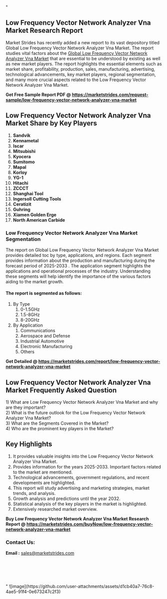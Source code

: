 "<h2>Low Frequency Vector Network Analyzer Vna Market Research Report</h2>
<p>Market Strides has recently added a new report to its vast depository titled Global Low Frequency Vector Network Analyzer Vna Market. The report studies vital factors about the&nbsp;<a href=https://marketstrides.com/report/low-frequency-vector-network-analyzer-vna-market>Global Low Frequency Vector Network Analyzer Vna Market</a>&nbsp;that are essential to be understood by existing as well as new market players. The report highlights the essential elements such as market share, profitability, production, sales, manufacturing, advertising, technological advancements, key market players, regional segmentation, and many more crucial aspects related to the Low Frequency Vector Network Analyzer Vna Market.</p>
<p><strong>Get Free Sample Report PDF @&nbsp;<a href=https://marketstrides.com/request-sample/low-frequency-vector-network-analyzer-vna-market>https://marketstrides.com/request-sample/low-frequency-vector-network-analyzer-vna-market</a></strong></p>
<h2><strong>Low Frequency Vector Network Analyzer Vna Market Share by Key Players</strong></h2>
<p><strong><ol><li>Sandvik</li><li>Kennametal</li><li>Iscar</li><li>Mitsubishi</li><li>Kyocera</li><li>Sumitomo</li><li>Mapal</li><li>Korloy</li><li>YG-1</li><li>Hitachi</li><li>ZCCCT</li><li>Shanghai Tool</li><li>Ingersoll Cutting Tools</li><li>Ceratizit</li><li>Guhring</li><li>Xiamen Golden Erge</li><li>North American Carbide</li></ol></strong></p>
<h3><strong>Low Frequency Vector Network Analyzer Vna Market Segmentation</strong></h3>
<p>The report on Global Low Frequency Vector Network Analyzer Vna Market provides detailed toc by type, applications, and regions. Each segment provides information about the production and manufacturing during the forecast period of 2025-2033
. The application segment highlights the applications and operational processes of the industry. Understanding these segments will help identify the importance of the various factors aiding to the market growth.</p>
<h4>The report is segmented as follows:</h4>
<p><ol><li>By Type<ol><li>0-1.5GHz</li><li>1.5-8GHz</li><li>8-20GHz</li></ol></li><li>By Application<ol><li>Communications</li><li>Aerospace and Defense</li><li>Industrial Automotive</li><li>Electronic Manufacturing</li><li>Others</li></ol></li></ol></p>
<p><strong>Get Detailed @&nbsp;<a href=https://marketstrides.com/report/low-frequency-vector-network-analyzer-vna-market>https://marketstrides.com/report/low-frequency-vector-network-analyzer-vna-market</a></strong></p>
<h2 class=""clr-white mb-3""><strong>Low Frequency Vector Network Analyzer Vna Market Frequently Asked Question</strong></h2>
<div class=""card-header"">1) What are&nbsp;Low Frequency Vector Network Analyzer Vna Market and why are they important?
<div class=""card"">
<div class=""card-header"">2) What is the future outlook for the Low Frequency Vector Network Analyzer Vna Market?</div>
</div>
</div>
<div class=""card-header"">3) What are the Segments Covered in the Market?</div>
<div class=""card-header"">4) Who are the prominent key players in the Market?</div>
<h2><strong>Key Highlights</strong></h2>
<div class=""card-header"">
<ol>
<li>It provides valuable insights into the Low Frequency Vector Network Analyzer Vna Market.</li>
<li>Provides information for the years 2025-2033. Important factors related to the market are mentioned.</li>
<li>Technological advancements, government regulations, and recent developments are highlighted.</li>
<li>This report will study advertising and marketing strategies, market trends, and analysis.</li>
<li>Growth analysis and predictions until the year 2032.</li>
<li>Statistical analysis of the key players in the market is highlighted.</li>
<li>Extensively researched market overview.</li>
</ol>
<p><strong>Buy Low Frequency Vector Network Analyzer Vna Market Research Report @&nbsp;<a href=https://marketstrides.com/buyNow/low-frequency-vector-network-analyzer-vna-market>https://marketstrides.com/buyNow/low-frequency-vector-network-analyzer-vna-market</a></strong></p>
<h3>Contact Us:</h3>
<p><strong>Email :</strong> <a href=mailto:sales@marketstrides.com>sales@marketstrides.com</a></p>
</div>
<p>&nbsp;</p>
<h3>&nbsp;</h3>"
![image](https://github.com/user-attachments/assets/d1cb40a7-76c8-4ae5-91f4-0e673247c2f3)
